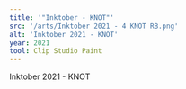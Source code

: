 ```yaml
---
title: '"Inktober - KNOT"'
src: '/arts/Inktober 2021 - 4 KNOT RB.png'
alt: 'Inktober 2021 - KNOT'
year: 2021
tool: Clip Studio Paint
---
```


Inktober 2021 - KNOT
